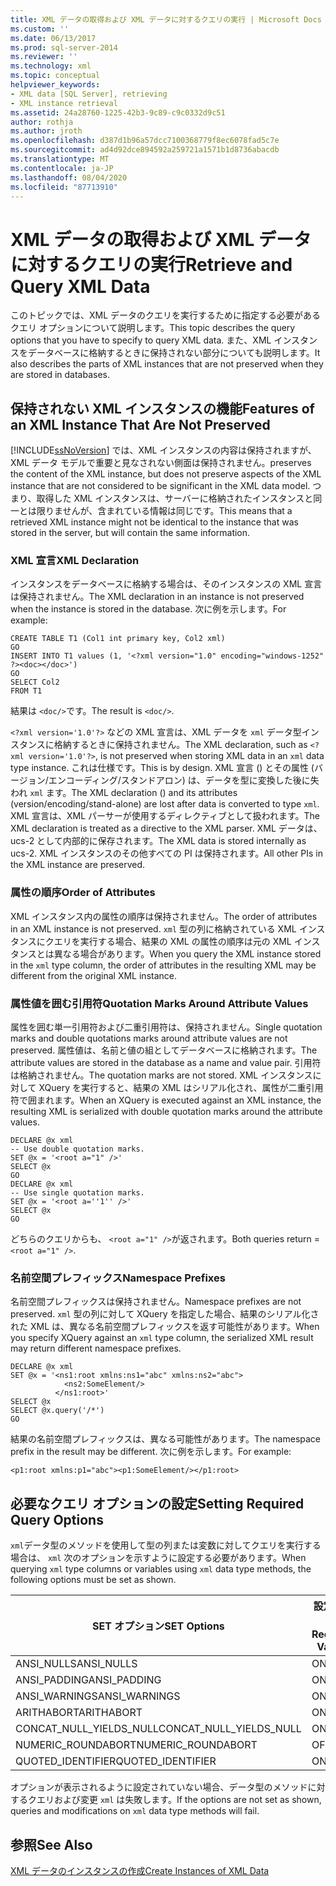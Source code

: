 ```yaml
---
title: XML データの取得および XML データに対するクエリの実行 | Microsoft Docs
ms.custom: ''
ms.date: 06/13/2017
ms.prod: sql-server-2014
ms.reviewer: ''
ms.technology: xml
ms.topic: conceptual
helpviewer_keywords:
- XML data [SQL Server], retrieving
- XML instance retrieval
ms.assetid: 24a28760-1225-42b3-9c89-c9c0332d9c51
author: rothja
ms.author: jroth
ms.openlocfilehash: d387d1b96a57dcc7100368779f8ec6078fad5c7e
ms.sourcegitcommit: ad4d92dce894592a259721a1571b1d8736abacdb
ms.translationtype: MT
ms.contentlocale: ja-JP
ms.lasthandoff: 08/04/2020
ms.locfileid: "87713910"
---
```

# <a name="retrieve-and-query-xml-data"></a><span data-ttu-id="dc534-102">XML データの取得および XML データに対するクエリの実行</span><span class="sxs-lookup"><span data-stu-id="dc534-102">Retrieve and Query XML Data</span></span>
  <span data-ttu-id="dc534-103">このトピックでは、XML データのクエリを実行するために指定する必要があるクエリ オプションについて説明します。</span><span class="sxs-lookup"><span data-stu-id="dc534-103">This topic describes the query options that you have to specify to query XML data.</span></span> <span data-ttu-id="dc534-104">また、XML インスタンスをデータベースに格納するときに保持されない部分についても説明します。</span><span class="sxs-lookup"><span data-stu-id="dc534-104">It also describes the parts of XML instances that are not preserved when they are stored in databases.</span></span>  
  
##  <a name="features-of-an-xml-instance-that-are-not-preserved"></a><a name="features"></a> <span data-ttu-id="dc534-105">保持されない XML インスタンスの機能</span><span class="sxs-lookup"><span data-stu-id="dc534-105">Features of an XML Instance That Are Not Preserved</span></span>  
 [!INCLUDE[ssNoVersion](../../includes/ssnoversion-md.md)] <span data-ttu-id="dc534-106">では、XML インスタンスの内容は保持されますが、XML データ モデルで重要と見なされない側面は保持されません。</span><span class="sxs-lookup"><span data-stu-id="dc534-106">preserves the content of the XML instance, but does not preserve aspects of the XML instance that are not considered to be significant in the XML data model.</span></span> <span data-ttu-id="dc534-107">つまり、取得した XML インスタンスは、サーバーに格納されたインスタンスと同一とは限りませんが、含まれている情報は同じです。</span><span class="sxs-lookup"><span data-stu-id="dc534-107">This means that a retrieved XML instance might not be identical to the instance that was stored in the server, but will contain the same information.</span></span>  
  
### <a name="xml-declaration"></a><span data-ttu-id="dc534-108">XML 宣言</span><span class="sxs-lookup"><span data-stu-id="dc534-108">XML Declaration</span></span>  
 <span data-ttu-id="dc534-109">インスタンスをデータベースに格納する場合は、そのインスタンスの XML 宣言は保持されません。</span><span class="sxs-lookup"><span data-stu-id="dc534-109">The XML declaration in an instance is not preserved when the instance is stored in the database.</span></span> <span data-ttu-id="dc534-110">次に例を示します。</span><span class="sxs-lookup"><span data-stu-id="dc534-110">For example:</span></span>  
  
```  
CREATE TABLE T1 (Col1 int primary key, Col2 xml)  
GO  
INSERT INTO T1 values (1, '<?xml version="1.0" encoding="windows-1252" ?><doc></doc>')  
GO  
SELECT Col2  
FROM T1  
```  
  
 <span data-ttu-id="dc534-111">結果は `<doc/>`です。</span><span class="sxs-lookup"><span data-stu-id="dc534-111">The result is `<doc/>`.</span></span>  
  
 <span data-ttu-id="dc534-112">`<?xml version='1.0'?>` などの XML 宣言は、XML データを `xml` データ型インスタンスに格納するときに保持されません。</span><span class="sxs-lookup"><span data-stu-id="dc534-112">The XML declaration, such as `<?xml version='1.0'?>`, is not preserved when storing XML data in an `xml` data type instance.</span></span> <span data-ttu-id="dc534-113">これは仕様です。</span><span class="sxs-lookup"><span data-stu-id="dc534-113">This is by design.</span></span> <span data-ttu-id="dc534-114">XML 宣言 () とその属性 (バージョン/エンコーディング/スタンドアロン) は、データを型に変換した後に失われ `xml` ます。</span><span class="sxs-lookup"><span data-stu-id="dc534-114">The XML declaration () and its attributes (version/encoding/stand-alone) are lost after data is converted to type `xml`.</span></span> <span data-ttu-id="dc534-115">XML 宣言は、XML パーサーが使用するディレクティブとして扱われます。</span><span class="sxs-lookup"><span data-stu-id="dc534-115">The XML declaration is treated as a directive to the XML parser.</span></span> <span data-ttu-id="dc534-116">XML データは、ucs-2 として内部的に保存されます。</span><span class="sxs-lookup"><span data-stu-id="dc534-116">The XML data is stored internally as ucs-2.</span></span> <span data-ttu-id="dc534-117">XML インスタンスのその他すべての PI は保持されます。</span><span class="sxs-lookup"><span data-stu-id="dc534-117">All other PIs in the XML instance are preserved.</span></span>  
  
  
### <a name="order-of-attributes"></a><span data-ttu-id="dc534-118">属性の順序</span><span class="sxs-lookup"><span data-stu-id="dc534-118">Order of Attributes</span></span>  
 <span data-ttu-id="dc534-119">XML インスタンス内の属性の順序は保持されません。</span><span class="sxs-lookup"><span data-stu-id="dc534-119">The order of attributes in an XML instance is not preserved.</span></span> <span data-ttu-id="dc534-120">`xml` 型の列に格納されている XML インスタンスにクエリを実行する場合、結果の XML の属性の順序は元の XML インスタンスとは異なる場合があります。</span><span class="sxs-lookup"><span data-stu-id="dc534-120">When you query the XML instance stored in the `xml` type column, the order of attributes in the resulting XML may be different from the original XML instance.</span></span>  
  
  
### <a name="quotation-marks-around-attribute-values"></a><span data-ttu-id="dc534-121">属性値を囲む引用符</span><span class="sxs-lookup"><span data-stu-id="dc534-121">Quotation Marks Around Attribute Values</span></span>  
 <span data-ttu-id="dc534-122">属性を囲む単一引用符および二重引用符は、保持されません。</span><span class="sxs-lookup"><span data-stu-id="dc534-122">Single quotation marks and double quotations marks around attribute values are not preserved.</span></span> <span data-ttu-id="dc534-123">属性値は、名前と値の組としてデータベースに格納されます。</span><span class="sxs-lookup"><span data-stu-id="dc534-123">The attribute values are stored in the database as a name and value pair.</span></span> <span data-ttu-id="dc534-124">引用符は格納されません。</span><span class="sxs-lookup"><span data-stu-id="dc534-124">The quotation marks are not stored.</span></span> <span data-ttu-id="dc534-125">XML インスタンスに対して XQuery を実行すると、結果の XML はシリアル化され、属性が二重引用符で囲まれます。</span><span class="sxs-lookup"><span data-stu-id="dc534-125">When an XQuery is executed against an XML instance, the resulting XML is serialized with double quotation marks around the attribute values.</span></span>  
  
```  
DECLARE @x xml  
-- Use double quotation marks.  
SET @x = '<root a="1" />'  
SELECT @x  
GO  
DECLARE @x xml  
-- Use single quotation marks.  
SET @x = '<root a=''1'' />'  
SELECT @x  
GO  
```  
  
 <span data-ttu-id="dc534-126">どちらのクエリからも、 `<root a="1" />`が返されます。</span><span class="sxs-lookup"><span data-stu-id="dc534-126">Both queries return = `<root a="1" />`.</span></span>  
  
  
### <a name="namespace-prefixes"></a><span data-ttu-id="dc534-127">名前空間プレフィックス</span><span class="sxs-lookup"><span data-stu-id="dc534-127">Namespace Prefixes</span></span>  
 <span data-ttu-id="dc534-128">名前空間プレフィックスは保持されません。</span><span class="sxs-lookup"><span data-stu-id="dc534-128">Namespace prefixes are not preserved.</span></span> <span data-ttu-id="dc534-129">`xml` 型の列に対して XQuery を指定した場合、結果のシリアル化された XML は、異なる名前空間プレフィックスを返す可能性があります。</span><span class="sxs-lookup"><span data-stu-id="dc534-129">When you specify XQuery against an `xml` type column, the serialized XML result may return different namespace prefixes.</span></span>  
  
```  
DECLARE @x xml  
SET @x = '<ns1:root xmlns:ns1="abc" xmlns:ns2="abc">  
            <ns2:SomeElement/>  
          </ns1:root>'  
SELECT @x  
SELECT @x.query('/*')  
GO  
```  
  
 <span data-ttu-id="dc534-130">結果の名前空間プレフィックスは、異なる可能性があります。</span><span class="sxs-lookup"><span data-stu-id="dc534-130">The namespace prefix in the result may be different.</span></span> <span data-ttu-id="dc534-131">次に例を示します。</span><span class="sxs-lookup"><span data-stu-id="dc534-131">For example:</span></span>  
  
```  
<p1:root xmlns:p1="abc"><p1:SomeElement/></p1:root>  
```  
  
  
##  <a name="setting-required-query-options"></a><a name="query"></a> <span data-ttu-id="dc534-132">必要なクエリ オプションの設定</span><span class="sxs-lookup"><span data-stu-id="dc534-132">Setting Required Query Options</span></span>  
 <span data-ttu-id="dc534-133">`xml`データ型のメソッドを使用して型の列または変数に対してクエリを実行する場合は、 `xml` 次のオプションを示すように設定する必要があります。</span><span class="sxs-lookup"><span data-stu-id="dc534-133">When querying `xml` type columns or variables using `xml` data type methods, the following options must be set as shown.</span></span>  
  
|<span data-ttu-id="dc534-134">SET オプション</span><span class="sxs-lookup"><span data-stu-id="dc534-134">SET Options</span></span>|<span data-ttu-id="dc534-135">設定する値</span><span class="sxs-lookup"><span data-stu-id="dc534-135">Required Values</span></span>|  
|-----------------|---------------------|  
|<span data-ttu-id="dc534-136">ANSI_NULLS</span><span class="sxs-lookup"><span data-stu-id="dc534-136">ANSI_NULLS</span></span>|<span data-ttu-id="dc534-137">ON</span><span class="sxs-lookup"><span data-stu-id="dc534-137">ON</span></span>|  
|<span data-ttu-id="dc534-138">ANSI_PADDING</span><span class="sxs-lookup"><span data-stu-id="dc534-138">ANSI_PADDING</span></span>|<span data-ttu-id="dc534-139">ON</span><span class="sxs-lookup"><span data-stu-id="dc534-139">ON</span></span>|  
|<span data-ttu-id="dc534-140">ANSI_WARNINGS</span><span class="sxs-lookup"><span data-stu-id="dc534-140">ANSI_WARNINGS</span></span>|<span data-ttu-id="dc534-141">ON</span><span class="sxs-lookup"><span data-stu-id="dc534-141">ON</span></span>|  
|<span data-ttu-id="dc534-142">ARITHABORT</span><span class="sxs-lookup"><span data-stu-id="dc534-142">ARITHABORT</span></span>|<span data-ttu-id="dc534-143">ON</span><span class="sxs-lookup"><span data-stu-id="dc534-143">ON</span></span>|  
|<span data-ttu-id="dc534-144">CONCAT_NULL_YIELDS_NULL</span><span class="sxs-lookup"><span data-stu-id="dc534-144">CONCAT_NULL_YIELDS_NULL</span></span>|<span data-ttu-id="dc534-145">ON</span><span class="sxs-lookup"><span data-stu-id="dc534-145">ON</span></span>|  
|<span data-ttu-id="dc534-146">NUMERIC_ROUNDABORT</span><span class="sxs-lookup"><span data-stu-id="dc534-146">NUMERIC_ROUNDABORT</span></span>|<span data-ttu-id="dc534-147">OFF</span><span class="sxs-lookup"><span data-stu-id="dc534-147">OFF</span></span>|  
|<span data-ttu-id="dc534-148">QUOTED_IDENTIFIER</span><span class="sxs-lookup"><span data-stu-id="dc534-148">QUOTED_IDENTIFIER</span></span>|<span data-ttu-id="dc534-149">ON</span><span class="sxs-lookup"><span data-stu-id="dc534-149">ON</span></span>|  
  
 <span data-ttu-id="dc534-150">オプションが表示されるように設定されていない場合、データ型のメソッドに対するクエリおよび変更 `xml` は失敗します。</span><span class="sxs-lookup"><span data-stu-id="dc534-150">If the options are not set as shown, queries and modifications on `xml` data type methods will fail.</span></span>  
  
  
## <a name="see-also"></a><span data-ttu-id="dc534-151">参照</span><span class="sxs-lookup"><span data-stu-id="dc534-151">See Also</span></span>  
 [<span data-ttu-id="dc534-152">XML データのインスタンスの作成</span><span class="sxs-lookup"><span data-stu-id="dc534-152">Create Instances of XML Data</span></span>](create-instances-of-xml-data.md)  
  
  
